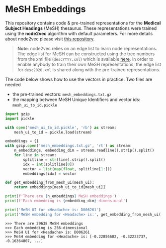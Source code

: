 # MeSH Embeddings

This repository contains code & pre-trained representations for the **Medical Subject Headings** (MeSH) thesaurus. These representations were trained using the **node2vec** algorithm with default parameters. For more details about node2vec please visit [this repository](https://github.com/aditya-grover/node2vec).

> **Note**: node2vec relies on an edge list to learn node representations. The edge list for MeSH can be constructed using the tree numbers from the xml file (`descYYYY.xml`) which is available [here](ftp://nlmpubs.nlm.nih.gov/online/mesh/MESH_FILES/xmlmesh/). In order to enable anybody to train their own MeSH representations, the edge list for `desc2020.xml` is shared along with the pre-trained representations.

The code below shows how to use the vectors in practice. Two files are needed

- the pre-trained vectors: `mesh_embeddings.txt.gz`
- the mapping between MeSH Unique Identifiers and vector ids: `mesh_ui_to_id.pickle`

```python
import gzip
import pickle

with open('mesh_ui_to_id.pickle', 'rb') as stream:
    mesh_ui_to_id = pickle.load(stream)

embeddings = {}
with gzip.open('mesh_embeddings.txt.gz', 'rt') as stream:
    n_embeddings, embedding_dim = stream.readline().strip().split()
    for line in stream:
        splitline = str(line).strip().split()
        idx = int(splitline[0])
        vector = list(map(float, splitline[1:]))
        embeddings[idx] = vector

def get_embedding_from_mesh_ui(mesh_ui):
    return embeddings[mesh_ui_to_id[mesh_ui]]

print(f'There are {n_embeddings} MeSH embeddings')
print(f'Each embedding is {embedding_dim}-dimensional')

print('MeSH UI for <Headache> is: D006261')
print('MeSH embedding for <Headache> is:', get_embedding_from_mesh_ui('D006261'))
```

```text
>>> There are 29638 MeSH embeddings
>>> Each embedding is 256-dimensional
>>> MeSH UI for <Headache> is: D006261
>>> MeSH embedding for <Headache> is: [-0.22856602, -0.32223737, -0.16364807, ...]
```
